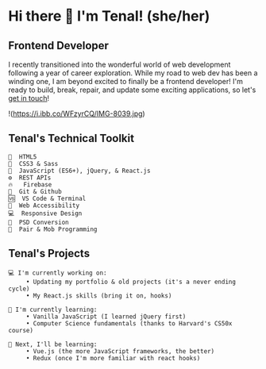 # Hi there 👋 I'm Tenal! (she/her)


## Frontend Developer 

I recently transitioned into the wonderful world of web development following a year of career exploration. While my road to web dev has been a winding one, I am beyond excited to finally be a frontend developer! I'm ready to build, break, repair, and update some exciting applications, so let's [get in touch](https://calendly.com/tenalbourchier)! 
    
!(https://i.ibb.co/WFzyrCQ/IMG-8039.jpg)
    
    
## Tenal's Technical Toolkit

    🔨  HTML5   
    🎨  CSS3 & Sass   
    🔌  JavaScript (ES6+), jQuery, & React.js   
    ⚙️  REST APIs   
    🔥   Firebase     
    🔀  Git & Github   
    🆚  VS Code & Terminal   
    🚻  Web Accessibility   
    💻  Responsive Design   
    📑  PSD Conversion   
    👯  Pair & Mob Programming   
    
    
## Tenal's Projects

    💻 I'm currently working on:   
         • Updating my portfolio & old projects (it's a never ending cycle)
         • My React.js skills (bring it on, hooks)      
   
    📖 I'm currently learning:   
         • Vanilla JavaScript (I learned jQuery first)   
         • Computer Science fundamentals (thanks to Harvard's CS50x course)   
   
    🌟 Next, I'll be learning:   
         • Vue.js (the more JavaScript frameworks, the better)
         • Redux (once I'm more familiar with react hooks)   
